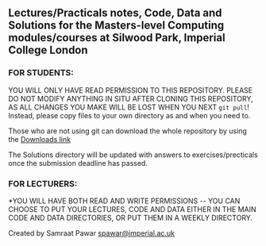 	
## Lectures/Practicals notes, Code, Data and Solutions for the Masters-level Computing modules/courses at Silwood Park, Imperial College London

### FOR STUDENTS: 
YOU WILL ONLY HAVE READ PERMISSION TO THIS REPOSITORY. PLEASE DO NOT MODIFY ANYTHING IN SITU AFTER CLONING THIS REPOSITORY, AS ALL CHANGES YOU MAKE WILL BE LOST WHEN YOU NEXT `git pull`! Instead, please copy files to your own directory as and when you need to.

Those who are not using git can download the whole repository by using the [Downloads link](https://bitbucket.org/mhasoba/silbiocompmasterepo/downloads)

The Solutions directory will be updated with answers to exercises/precticals once the submission deadline has passed.

### FOR LECTURERS: 

*YOU WILL HAVE BOTH READ AND WRITE PERMISSIONS -- YOU CAN CHOOSE TO PUT YOUR LECTURES, CODE AND DATA EITHER IN THE MAIN CODE AND DATA DIRECTORIES, OR PUT THEM IN A WEEKLY DIRECTORY.

Created by Samraat Pawar spawar@imperial.ac.uk
